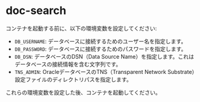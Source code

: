 # doc-search
コンテナを起動する前に、以下の環境変数を設定してください:

- `DB_USERNAME`: データベースに接続するためのユーザー名を指定します。
- `DB_PASSWORD`: データベースに接続するためのパスワードを指定します。
- `DB_DSN`: データベースのDSN（Data Source Name）を指定します。これはデータベースの接続情報を含む文字列です。
- `TNS_ADMIN`: OracleデータベースのTNS（Transparent Network Substrate）設定ファイルのディレクトリパスを指定します。

これらの環境変数を設定した後、コンテナを起動してください。